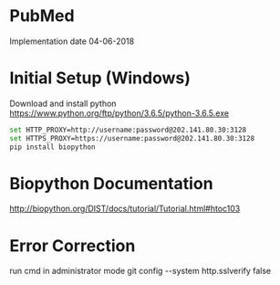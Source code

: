 # PubMed 
Implementation date 04-06-2018
# Initial Setup (Windows)
Download and install python https://www.python.org/ftp/python/3.6.5/python-3.6.5.exe
```sh
set HTTP_PROXY=http://username:password@202.141.80.30:3128
set HTTPS_PROXY=https://username:password@202.141.80.30:3128
pip install biopython
```
# Biopython Documentation
http://biopython.org/DIST/docs/tutorial/Tutorial.html#htoc103

# Error Correction
run cmd in administrator mode
git config --system http.sslverify false

